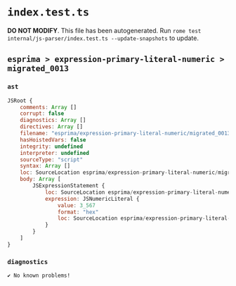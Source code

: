 # `index.test.ts`

**DO NOT MODIFY**. This file has been autogenerated. Run `rome test internal/js-parser/index.test.ts --update-snapshots` to update.

## `esprima > expression-primary-literal-numeric > migrated_0013`

### `ast`

```javascript
JSRoot {
	comments: Array []
	corrupt: false
	diagnostics: Array []
	directives: Array []
	filename: "esprima/expression-primary-literal-numeric/migrated_0013/input.js"
	hasHoistedVars: false
	integrity: undefined
	interpreter: undefined
	sourceType: "script"
	syntax: Array []
	loc: SourceLocation esprima/expression-primary-literal-numeric/migrated_0013/input.js 1:0-1:5
	body: Array [
		JSExpressionStatement {
			loc: SourceLocation esprima/expression-primary-literal-numeric/migrated_0013/input.js 1:0-1:5
			expression: JSNumericLiteral {
				value: 3_567
				format: "hex"
				loc: SourceLocation esprima/expression-primary-literal-numeric/migrated_0013/input.js 1:0-1:5
			}
		}
	]
}
```

### `diagnostics`

```
✔ No known problems!

```
